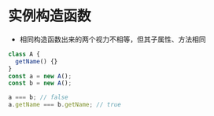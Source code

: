 # 实例构造函数

- 相同构造函数出来的两个视力不相等，但其子属性、方法相同

```js
class A {
  getName() {}
}
const a = new A();
const b = new A();

a === b; // false
a.getName === b.getName; // true
```
